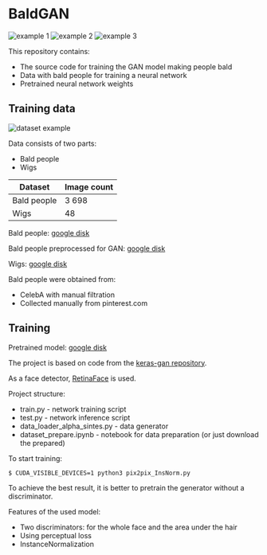 # BaldGAN

![example 1](./images/1.png)
![example 2](./images/2.png)
![example 3](./images/3.png)

This repository contains:
  - The source code for training the GAN model making people bald
  - Data with bald people for training a neural network
  - Pretrained neural network weights

## Training data

![dataset example](./images/dataset.png)

Data consists of two parts:
  - Bald people
  - Wigs

| Dataset | Image count |
| ------ | ------ |
| Bald people | 3 698 |
| Wigs | 48 |

Bald people: [google disk](https://drive.google.com/file/d/1cPddWYSRMR0rxIzYc73tkbc73typTchJ/view?usp=sharing)

Bald people preprocessed for GAN:  [google disk](https://drive.google.com/file/d/1O_hP_-ZoVFmVi7D7dy1uyP1p4s_gNwQm/view?usp=sharing)

Wigs: [google disk](https://drive.google.com/file/d/1tCXb37m4rMnFl2HRAbi1aFQ85FOqpsZS/view?usp=sharing)

Bald people were obtained from: 
  - CelebA with manual filtration
  - Collected manually from pinterest.com

## Training

Pretrained model: [google disk]( https://drive.google.com/file/d/1Fh_H2CayIGhPmq0Q7SH4v03smKrnOrgY/view?usp=sharing)

The project is based on code from the [keras-gan repository](https://github.com/eriklindernoren/Keras-GAN).

As a face detector, [RetinaFace](https://github.com/deepinsight/insightface/tree/master/detection/RetinaFace) is used.

Project structure:
  - train.py - network training script
  - test.py - network inference script
  - data_loader_alpha_sintes.py - data generator
  - dataset_prepare.ipynb - notebook for data preparation (or just download the prepared)

To start training:
```sh
$ CUDA_VISIBLE_DEVICES=1 python3 pix2pix_InsNorm.py
```

To achieve the best result, it is better to pretrain the generator without a discriminator.

Features of the used model:
  - Two discriminators: for the whole face and the area under the hair
  - Using perceptual loss
  - InstanceNormalization
